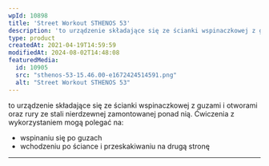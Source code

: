 ```yaml
---
wpId: 10898
title: 'Street Workout STHENOS 53'
description: 'to urządzenie składające się ze ścianki wspinaczkowej z guzami i otworami oraz rury ze stali nierdzewnej zamontowanej ponad nią. Ćwiczenia z wykorzystaniem mogą polegać na: wspinaniu się po guzach wchodzeniu po ściance i przeskakiwaniu na drugą stronę'
type: product
createdAt: 2021-04-19T14:59:59
modifiedAt: 2024-08-02T14:48:08
featuredMedia:
  id: 10905
  src: "sthenos-53-15.46.00-e1672424514591.png"
  alt: "Street Workout STHENOS 53"
---
```



to urządzenie składające się ze ścianki wspinaczkowej z guzami i otworami oraz rury ze stali nierdzewnej zamontowanej ponad nią. Ćwiczenia z wykorzystaniem mogą polegać na:

*   wspinaniu się po guzach
*   wchodzeniu po ściance i przeskakiwaniu na drugą stronę

* * *